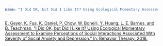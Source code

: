 ```yaml
---
name: "I Did OK, but Did I Like It? Using Ecological Momentary Assessment to Examine Perceptions of Social Interactions Associated With Severity of Social Anxiety and Depression."
---
```


[E. Geyer, K. Fua, K. Daniel, P. Chow, W. Bonelli, Y. Huang, L. E. Barnes, and B. Teachman. “I Did OK, but Did I Like It? Using Ecological Momentary Assessment to Examine Perceptions of Social Interactions Associated With Severity of Social Anxiety and Depression.” In: Behavior Therapy. 2018.](https://www.researchgate.net/publication/326809848_I_Did_OK_but_Did_I_Like_It_Using_Ecological_Momentary_Assessment_to_Examine_Perceptions_of_Social_Interactions_Associated_With_Severity_of_Social_Anxiety_and_Depression)

